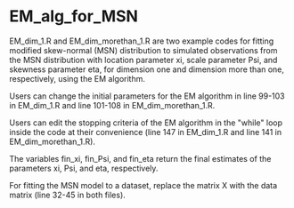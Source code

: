 # EM_alg_for_MSN

EM_dim_1.R and EM_dim_morethan_1.R are two example codes for fitting modified skew-normal (MSN) distribution to simulated observations from the MSN distribution with location parameter xi, scale parameter Psi, and skewness parameter eta, for dimension one and dimension more than one, respectively, using the EM algorithm.

Users can change the initial parameters for the EM algorithm in line 99-103 in EM_dim_1.R and line 101-108 in EM_dim_morethan_1.R.

Users can edit the stopping criteria of the EM algorithm in the "while" loop inside the code at their convenience (line 147 in EM_dim_1.R and line 141 in EM_dim_morethan_1.R).

The variables fin_xi, fin_Psi, and fin_eta return the final estimates of the parameters xi, Psi, and eta, respectively.

For fitting the MSN model to a dataset, replace the matrix X with the data matrix (line 32-45 in both files).
